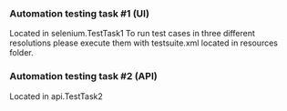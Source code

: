 <!-- Automation Testing Tasks -->
### Automation testing task #1 (UI)
Located in selenium.TestTask1
To run test cases in three different resolutions please execute them with testsuite.xml 
located in resources folder.

### Automation testing task #2 (API)
Located in api.TestTask2